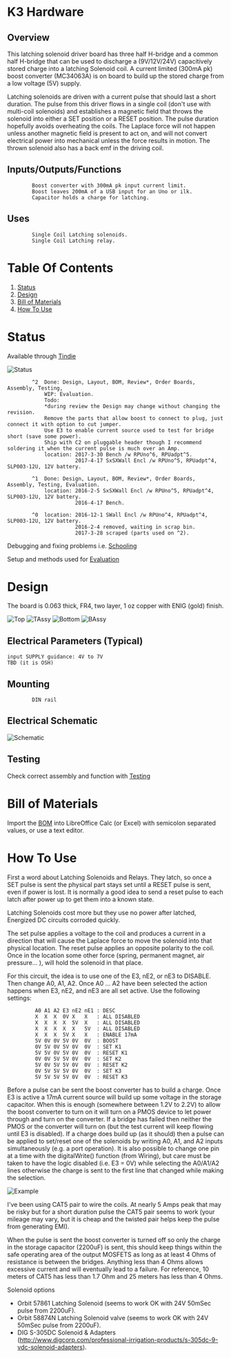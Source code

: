 # K3 Hardware

## Overview

This latching solenoid driver board has three half H-bridge and a common half H-bridge that can be used to discharge a (9V/12V/24V) capacitively stored charge into a latching Solenoid coil. A current limited (300mA pk) boost converter (MC34063A) is on board to build up the stored charge from a low voltage (5V) supply.

Latching solenoids are driven with a current pulse that should last a short duration. The pulse from this driver flows in a single coil (don't use with multi-coil solenoids) and establishes a magnetic field that throws the solenoid into either a SET position or a RESET position. The pulse duration hopefully avoids overheating the coils. The Laplace force will not happen unless another magnetic field is present to act on, and will not convert electrical power into mechanical unless the force results in motion. The thrown solenoid also has a back emf in the driving coil.

## Inputs/Outputs/Functions

```
        Boost converter with 300mA pk input current limit.
        Boost leaves 200mA of a USB input for an Uno or ilk.
        Capacitor holds a charge for latching.
```


## Uses

```
        Single Coil Latching solenoids.
        Single Coil Latching relay.
```


# Table Of Contents

1. [Status](#status)
2. [Design](#design)
3. [Bill of Materials](#bill-of-materials)
4. [How To Use](#how-to-use)


# Status

Available through [Tindie](https://www.tindie.com/products/ron-sutherland/k3-a-latching-solenoid-driver-board/)

![Status](./status_icon.png "K3 Status")

```
        ^2  Done: Design, Layout, BOM, Review*, Order Boards, Assembly, Testing,
            WIP: Evaluation.
            Todo:   
            *during review the Design may change without changing the revision.
            Remove the parts that allow boost to connect to plug, just connect it with option to cut jumper.
            Use E3 to enable current source used to test for bridge short (save some power).
            Ship with C2 on pluggable header though I recommend soldering it when the current pulse is much over an Amp.
            location: 2017-3-30 Bench /w RPUno^6, RPUadpt^5.
                      2017-4-17 SxSXWall Encl /w RPUno^5, RPUadpt^4, SLP003-12U, 12V battery.

        ^1  Done: Design, Layout, BOM, Review*, Order Boards, Assembly, Testing, Evaluation.
            location: 2016-2-5 SxSXWall Encl /w RPUno^5, RPUadpt^4, SLP003-12U, 12V battery.
                      2016-4-17 Bench.
            
        ^0  location: 2016-12-1 SWall Encl /w RPUno^4, RPUadpt^4, SLP003-12U, 12V battery.
                      2016-2-4 removed, waiting in scrap bin.
                      2017-3-28 scraped (parts used on ^2).
```

Debugging and fixing problems i.e. [Schooling](./Schooling/)

Setup and methods used for [Evaluation](./Evaluation/)


# Design

The board is 0.063 thick, FR4, two layer, 1 oz copper with ENIG (gold) finish.

![Top](./Documents/16276,Top.png "K3 Top")
![TAssy](./Documents/16276,TAssy.jpg "K3 Top Assy")
![Bottom](./Documents/16276,Bottom.png "K3 Bottom")
![BAssy](./Documents/16276,BAssy.jpg "K3 Bottom Assy")

## Electrical Parameters (Typical)

```
input SUPPLY guidance: 4V to 7V
TBD (it is OSH)
```

## Mounting

```
        DIN rail
```

## Electrical Schematic

![Schematic](./Documents/16276,Schematic.png "K3 Schematic")

## Testing

Check correct assembly and function with [Testing](./Testing/)


# Bill of Materials

Import the [BOM](./Design/16276,BOM.csv) into LibreOffice Calc (or Excel) with semicolon separated values, or use a text editor.


# How To Use

First a word about Latching Solenoids and Relays. They latch, so once a SET pulse is sent the physical part stays set until a RESET pulse is sent, even if power is lost. It is normally a good idea to send a reset pulse to each latch after power up to get them into a known state.

Latching Solenoids cost more but they use no power after latched, Energized DC circuits corroded quickly. 

The set pulse applies a voltage to the coil and produces a current in a direction that will cause the Laplace force to move the solenoid into that physical location. The reset pulse applies an opposite polarity to the coil. Once in the location some other force (spring, permanent magnet, air pressure... ), will hold the solenoid in that place.

For this circuit, the idea is to use one of the E3, nE2, or nE3 to DISABLE. Then change A0, A1, A2. Once A0 ... A2 have been selected the action happens when E3, nE2, and nE3 are all set active. Use the following settings:  

```
         A0 A1 A2 E3 nE2 nE1 : DESC
         X  X  X  0V X   X   : ALL DISABLED
         X  X  X  X  5V  X   : ALL DISABLED
         X  X  X  X  X   5V  : ALL DISABLED
         X  X  X  5V X   X   : ENABLE 17mA
         5V 0V 0V 5V 0V  0V  : BOOST
         0V 5V 0V 5V 0V  0V  : SET K1
         5V 5V 0V 5V 0V  0V  : RESET K1
         0V 0V 5V 5V 0V  0V  : SET K2
         5V 0V 5V 5V 0V  0V  : RESET K2
         0V 5V 5V 5V 0V  0V  : SET K3
         5V 5V 5V 5V 0V  0V  : RESET K3
```

Before a pulse can be sent the boost converter has to build a charge. Once E3 is active a 17mA current source will build up some voltage in the storage capacitor. When this is enough (somewhere between 1.2V to 2.2V) to allow the boost converter to turn on it will turn on a PMOS device to let power through and turn on the converter. If a bridge has failed then neither the PMOS or the converter will turn on (but the test current will keep flowing until E3 is disabled). If a charge does build up (as it should) then a pulse can be applied to set/reset one of the solenoids by writing A0, A1, and A2 inputs simultaneously (e.g. a port operation). It is also possible to change one pin at a time with the digitalWrite() function (from Wiring), but care must be taken to have the logic disabled (i.e. E3 = 0V) while selecting the A0/A1/A2 lines otherwise the charge is sent to the first line that changed while making the selection.

![Example](./Documents/Example.png "Example")

I've been using CAT5 pair to wire the coils. At nearly 5 Amps peak that may be risky but for a short duration pulse the CAT5 pair seems to work (your mileage may vary, but it is cheap and the twisted pair helps keep the pulse from generating EMI). 

When the pulse is sent the boost converter is turned off so only the charge in the storage capacitor (2200uF) is sent, this should keep things within the safe operating area of the output MOSFETS as long as at least 4 Ohms of resistance is between the bridges. Anything less than 4 Ohms allows excessive current and will eventually lead to a failure. For reference, 10 meters of CAT5 has less than 1.7 Ohm and 25 meters has less than 4 Ohms.

Solenoid options

* Orbit 57861 Latching Solenoid (seems to work OK with 24V 50mSec pulse from 2200uF).
* Orbit 58874N Latching Solenoid valve (seems to work OK with 24V 50mSec pulse from 2200uF).
* DIG S-305DC Solenoid & Adapters (http://www.digcorp.com/professional-irrigation-products/s-305dc-9-vdc-solenoid-adapters).




